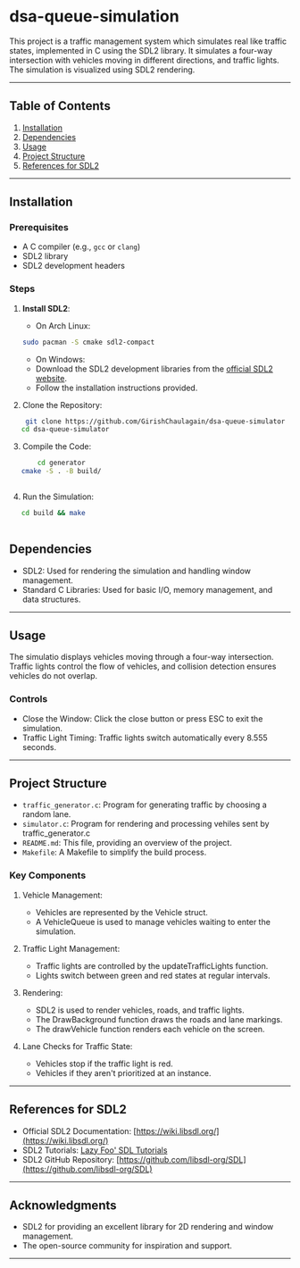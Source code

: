 # dsa-queue-simulation


This project is a traffic management system which simulates real like traffic states, implemented in C using the SDL2 library. It simulates a four-way intersection with vehicles moving in different directions, and traffic lights. The simulation is visualized using SDL2 rendering.

---

## Table of Contents
1. [Installation](#installation)
2. [Dependencies](#dependencies)
3. [Usage](#usage)
4. [Project Structure](#project-structure)
5. [References for SDL2](#references-for-sdl2)

---

## Installation

### Prerequisites
- A C compiler (e.g., `gcc` or `clang`)
- SDL2 library
- SDL2 development headers

### Steps
1. **Install SDL2**:
    - On Arch Linux:
     ```bash
     sudo pacman -S cmake sdl2-compact
     ```
     
    - On Windows:
     - Download the SDL2 development libraries from the [official SDL2 website](https://www.libsdl.org/download-2.0.php).
     - Follow the installation instructions provided.

2. Clone the Repository:
```bash
    git clone https://github.com/GirishChaulagain/dsa-queue-simulator
   cd dsa-queue-simulator
```
3. Compile the Code:
```bash
       cd generator
   cmake -S . -B build/
   
```

4. Run the Simulation:
```bash
   cd build && make
   
```

## Dependencies

- SDL2: Used for rendering the simulation and handling window management.
- Standard C Libraries: Used for basic I/O, memory management, and data structures.

---

## Usage

The simulatio displays vehicles moving through a four-way intersection. Traffic lights control the flow of vehicles, and collision detection ensures vehicles do not overlap.

### Controls
- Close the Window: Click the close button or press ESC to exit the simulation.
- Traffic Light Timing: Traffic lights switch automatically every 8.555 seconds.

---

## Project Structure

- `traffic_generator.c`: Program for generating traffic by choosing a random lane.
- `simulator.c`: Program for rendering and processing vehiles sent by traffic_generator.c
- `README.md`: This file, providing an overview of the project.
- `Makefile`: A Makefile to simplify the build process.

### Key Components
1. Vehicle Management:
   - Vehicles are represented by the Vehicle struct.
   - A VehicleQueue is used to manage vehicles waiting to enter the simulation.

2. Traffic Light Management:
   - Traffic lights are controlled by the updateTrafficLights function.
   - Lights switch between green and red states at regular intervals.

3. Rendering:
   - SDL2 is used to render vehicles, roads, and traffic lights.
   - The DrawBackground function draws the roads and lane markings.
   - The drawVehicle function renders each vehicle on the screen.

4. Lane Checks for Traffic State:
   - Vehicles stop if the traffic light is red.
   - Vehicles if they aren't prioritized at an instance.

---

## References for SDL2

- Official SDL2 Documentation: [https://wiki.libsdl.org/](https://wiki.libsdl.org/)
- SDL2 Tutorials: [Lazy Foo' SDL Tutorials](https://lazyfoo.net/tutorials/SDL/)
- SDL2 GitHub Repository: [https://github.com/libsdl-org/SDL](https://github.com/libsdl-org/SDL)

---



## Acknowledgments

- SDL2 for providing an excellent library for 2D rendering and window management.
- The open-source community for inspiration and support.

---
